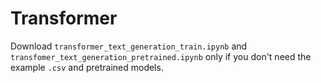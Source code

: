 # Transformer

Download `transformer_text_generation_train.ipynb` and `transfomer_text_generation_pretrained.ipynb` only if you don't need the example `.csv` and pretrained models.
